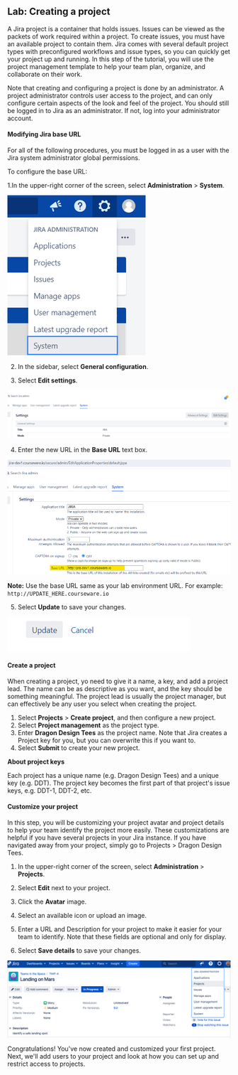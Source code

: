 ## Lab: Creating a project

A Jira project is a container that holds issues. Issues can be viewed as the packets of work required within a project. To create issues, you must have an available project to contain them. Jira comes with several default project types with preconfigured workflows and issue types, so you can quickly get your project up and running. In this step of the tutorial, you will use the project management template to help your team plan, organize, and collaborate on their work.

Note that creating and configuring a project is done by an administrator. A project administrator controls user access to the project, and can only configure certain aspects of the look and feel of the project. You should still be logged in to Jira as an administrator. If not, log into your administrator account. 

#### Modifying Jira base URL

For all of the following procedures, you must be logged in as a user with the Jira system administrator global permissions.

To configure the base URL:

1.In the upper-right corner of the screen, select **Administration**  > **System**.

![](./images/0.png)

2. In the sidebar, select **General configuration**.

3. Select **Edit settings**.

![](./images/0_1.png)

4. Enter the new URL in the **Base URL** text box.

![](./images/0_2.png)

**Note:** Use the base URL same as your lab environment URL. For example: `http://UPDATE_HERE.courseware.io`

5. Select **Update** to save your changes.

![](./images/0_3.png)


#### Create a project 

When creating a project, yo need to give it a name, a key, and add a project lead. The name can be as descriptive as you want, and the key should be something meaningful. The project lead is usually the project manager, but can effectively be any user you select when creating the project.  

1. Select **Projects** > **Create project**, and then configure a new project.
2. Select **Project management** as the project type.
3. Enter **Dragon Design Tees** as the project name. Note that Jira creates a Project key for you, but you can overwrite this if you want to. 
4. Select **Submit** to create your new project.

**About project keys**

Each project has a unique name (e.g. Dragon Design Tees) and a unique key (e.g. DDT). The project key becomes the first part of that project's issue keys, e.g. DDT-1, DDT-2, etc.

#### Customize your project 

In this step, you will be customizing your project avatar and project details to help your team identify the project more easily. These customizations are helpful if you have several projects in your Jira instance. If you have navigated away from your project, simply go to Projects > Dragon Design Tees.

1. In the upper-right corner of the screen, select **Administration**  > **Projects**.


2. Select **Edit** next to your project.
3. Click the **Avatar** image.
4. Select an available icon or upload an image.
5. Enter a URL and Description for your project to make it easier for your team to identify. Note that these fields are optional and only for display.
6. Select **Save details** to save your changes.

![](./images/1.png)

Congratulations! You've now created and customized your first project. Next, we'll add users to your project and look at how you can set up and restrict access to projects. 
